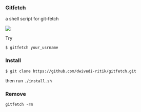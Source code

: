 ### Gitfetch

a shell script for git-fetch


<p>
    <img src="preview.png">
</p>


Try 

```shell
$ gitfetch your_usrname
```

### Install

```shell
$ git clone https://github.com/dwivedi-ritik/gitfetch.git
```
then run `./install.sh`

### Remove

```shell
gitfetch -rm
```